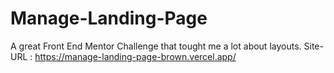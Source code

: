 # Manage-Landing-Page
A great Front End Mentor Challenge that tought me a lot about layouts. 
Site-URL : https://manage-landing-page-brown.vercel.app/
